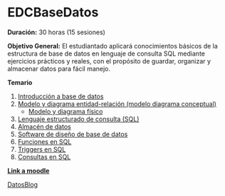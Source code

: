 # EDCBaseDatos

**Duración:** 30 horas (15 sesiones)

**Objetivo General:** El estudiantado aplicará conocimientos básicos de la estructura de base de datos en lenguaje de consulta SQL mediante ejercicios prácticos y reales, con el propósito de guardar, organizar y almacenar datos para fácil manejo.

**Temario**

1. [Introducción a base de datos](./introduccionBaseDatos.md)
2. [Modelo y diagrama entidad-relación (modelo diagrama conceptual)](./modeloDiagramaEntidadRelacion.md)
    - [Modelo y diagrama físico](./modeloDiagramaFisico.md)
3. [Lenguaje estructurado de consulta (SQL)](./SQL.md)
4. [Almacén de datos](./almacenDatos.md)
5. [Software de diseño de base de datos](./softwareDisenoBD.md) 
6. [Funciones en SQL]()
7. [Triggers en SQL]()
6. [Consultas en SQL]()

[**Link a moodle**](https://educacion.pilares.cdmx.gob.mx/)

[DatosBlog](https://docs.google.com/spreadsheets/d/11gIrGZhvYpRRD5e5WG5ravHxvdZp2NDFxXgvSPoaEls/edit?usp=sharing)